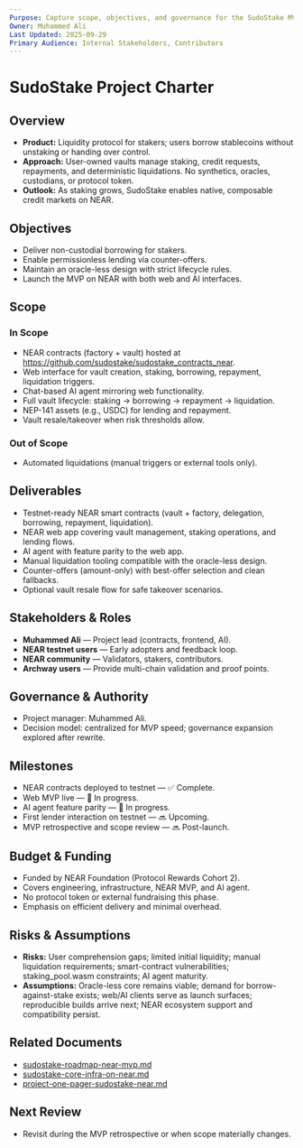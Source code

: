 ```yaml
---
Purpose: Capture scope, objectives, and governance for the SudoStake MVP.
Owner: Muhammed Ali
Last Updated: 2025-09-29
Primary Audience: Internal Stakeholders, Contributors
---
```


# SudoStake Project Charter

## Overview
- **Product:** Liquidity protocol for stakers; users borrow stablecoins without unstaking or handing over control.
- **Approach:** User-owned vaults manage staking, credit requests, repayments, and deterministic liquidations. No synthetics, oracles, custodians, or protocol token.
- **Outlook:** As staking grows, SudoStake enables native, composable credit markets on NEAR.

## Objectives
- Deliver non-custodial borrowing for stakers.
- Enable permissionless lending via counter-offers.
- Maintain an oracle-less design with strict lifecycle rules.
- Launch the MVP on NEAR with both web and AI interfaces.

## Scope

### In Scope
- NEAR contracts (factory + vault) hosted at https://github.com/sudostake/sudostake_contracts_near.
- Web interface for vault creation, staking, borrowing, repayment, liquidation triggers.
- Chat-based AI agent mirroring web functionality.
- Full vault lifecycle: staking → borrowing → repayment → liquidation.
- NEP-141 assets (e.g., USDC) for lending and repayment.
- Vault resale/takeover when risk thresholds allow.

### Out of Scope
- Automated liquidations (manual triggers or external tools only).

## Deliverables
- Testnet-ready NEAR smart contracts (vault + factory, delegation, borrowing, repayment, liquidation).
- NEAR web app covering vault management, staking operations, and lending flows.
- AI agent with feature parity to the web app.
- Manual liquidation tooling compatible with the oracle-less design.
- Counter-offers (amount-only) with best-offer selection and clean fallbacks.
- Optional vault resale flow for safe takeover scenarios.

## Stakeholders & Roles
- **Muhammed Ali** — Project lead (contracts, frontend, AI).
- **NEAR testnet users** — Early adopters and feedback loop.
- **NEAR community** — Validators, stakers, contributors.
- **Archway users** — Provide multi-chain validation and proof points.

## Governance & Authority
- Project manager: Muhammed Ali.
- Decision model: centralized for MVP speed; governance expansion explored after rewrite.

## Milestones
- NEAR contracts deployed to testnet — ✅ Complete.
- Web MVP live — 🚧 In progress.
- AI agent feature parity — 🚧 In progress.
- First lender interaction on testnet — 🔜 Upcoming.
- MVP retrospective and scope review — 🔜 Post-launch.

## Budget & Funding
- Funded by NEAR Foundation (Protocol Rewards Cohort 2).
- Covers engineering, infrastructure, NEAR MVP, and AI agent.
- No protocol token or external fundraising this phase.
- Emphasis on efficient delivery and minimal overhead.

## Risks & Assumptions
- **Risks:** User comprehension gaps; limited initial liquidity; manual liquidation requirements; smart-contract vulnerabilities; staking_pool.wasm constraints; AI agent maturity.
- **Assumptions:** Oracle-less core remains viable; demand for borrow-against-stake exists; web/AI clients serve as launch surfaces; reproducible builds arrive next; NEAR ecosystem support and compatibility persist.

## Related Documents
- [sudostake-roadmap-near-mvp.md](../execution/sudostake-roadmap-near-mvp.md)
- [sudostake-core-infra-on-near.md](../systems/sudostake-core-infra-on-near.md)
- [project-one-pager-sudostake-near.md](../overview/project-one-pager-sudostake-near.md)

## Next Review
- Revisit during the MVP retrospective or when scope materially changes.
